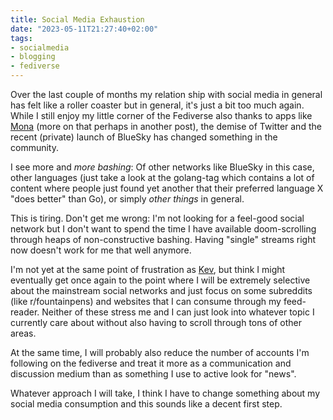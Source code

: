 ```yaml
---
title: Social Media Exhaustion
date: "2023-05-11T21:27:40+02:00"
tags:
- socialmedia
- blogging
- fediverse
---
```


Over the last couple of months my relation ship with social media in general has felt like a roller coaster but in general, it's just a bit too much again. While I still enjoy my little corner of the Fediverse also thanks to apps like [Mona](https://mastodon.social/@MonaApp) (more on that perhaps in another post), the demise of Twitter and the recent (private) launch of BlueSky has changed something in the community.

I see more and *more bashing*: Of other networks like BlueSky in this case, other languages (just take a look at the golang-tag which contains a lot of content where people just found yet another that their preferred language X "does better" than Go), or simply *other things* in general.

This is tiring. Don't get me wrong: I'm not looking for a feel-good social network but I don't want to spend the time I have available doom-scrolling through heaps of non-constructive bashing. Having "single" streams right now doesn't work for me that well anymore.

I'm not yet at the same point of frustration as [Kev](https://kevquirk.com/anti-social-update), but think I might eventually get once again to the point where I will be extremely selective about the mainstream social networks and just focus on some subreddits (like r/fountainpens) and websites that I can consume through my feed-reader. Neither of these stress me and I can just look into whatever topic I currently care about without also having to scroll through tons of other areas.

At the same time, I will probably also reduce the number of accounts I'm following on the fediverse and treat it more as a communication and discussion medium than as something I use to active look for "news". 

Whatever approach I will take, I think I have to change something about my social media consumption and this sounds like a decent first step.
